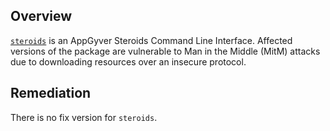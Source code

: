 ## Overview
[`steroids`](https://www.npmjs.com/package/steroids) is an AppGyver Steroids Command Line Interface.
Affected versions of the package are vulnerable to Man in the Middle (MitM) attacks due to downloading resources over an insecure protocol.

## Remediation
There is no fix version for `steroids`.
